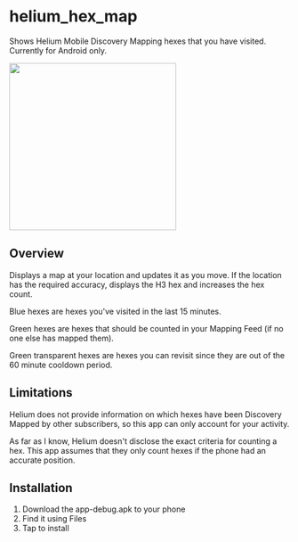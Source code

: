 # helium_hex_map

Shows Helium Mobile Discovery Mapping hexes that you have visited. Currently for Android only.

<img src="https://github.com/dirkbeer/flutter_h3_map/assets/6425332/59bc602f-60fc-4e7f-9f63-2b801255f45e" height="300">

## Overview

Displays a map at your location and updates it as you move. If the location has the required accuracy, displays the H3 hex and increases the hex count.

Blue hexes are hexes you've visited in the last 15 minutes.

Green hexes are hexes that should be counted in your Mapping Feed (if no one else has mapped them).

Green transparent hexes are hexes you can revisit since they are out of the 60 minute cooldown period.

## Limitations

Helium does not provide information on which hexes have been Discovery Mapped by other subscribers, so this app can only account for your activity.

As far as I know, Helium doesn't disclose the exact criteria for counting a hex. This app assumes that they only count hexes if the phone had an accurate position.

## Installation

1. Download the app-debug.apk to your phone
2. Find it using Files
3. Tap to install
